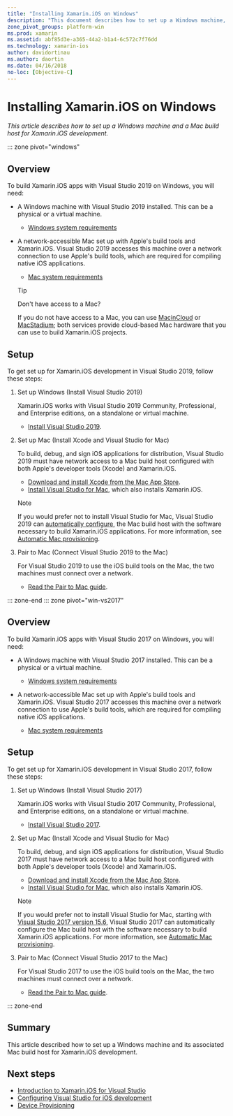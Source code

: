 ```yaml
---
title: "Installing Xamarin.iOS on Windows"
description: "This document describes how to set up a Windows machine, set up a Mac build host, and pair Windows to the Mac for Xamarin.iOS development."
zone_pivot_groups: platform-win
ms.prod: xamarin
ms.assetid: abf85d3e-a365-44a2-b1a4-6c572c7f76dd
ms.technology: xamarin-ios
author: davidortinau
ms.author: daortin
ms.date: 04/16/2018
no-loc: [Objective-C]
---
```


# Installing Xamarin.iOS on Windows

_This article describes how to set up a Windows machine and a Mac build
host for Xamarin.iOS development._

::: zone pivot="windows"

## Overview

To build Xamarin.iOS apps with Visual Studio 2019 on Windows, you will need:

- A Windows machine with Visual Studio 2019 installed. This can be a physical
  or a virtual machine.

  - [Windows system requirements](~/cross-platform/get-started/requirements.md#windows-requirements)

- A network-accessible Mac set up with Apple's build tools
  and Xamarin.iOS. Visual Studio 2019 accesses this machine over a network
  connection to use Apple's build tools, which are required for compiling
  native iOS applications.

  - [Mac system requirements](~/cross-platform/get-started/requirements.md#macos-requirements)

  > [!TIP]
  > Don't have access to a Mac?
  >
  > If you do not have access to a Mac, you can use [MacinCloud](https://www.macincloud.com/pages/visual-studio-mac.html) or [MacStadium](https://www.macstadium.com/); both services provide cloud-based Mac hardware that you can use to build Xamarin.iOS projects.

## Setup

To get set up for Xamarin.iOS development in Visual Studio 2019, follow
these steps:

1. Set up Windows (Install Visual Studio 2019)

    Xamarin.iOS works with Visual Studio 2019 Community, Professional,
    and Enterprise editions, on a standalone or virtual machine.

    - [Install Visual Studio 2019](~/get-started/installation/windows.md).

2. Set up Mac (Install Xcode and Visual Studio for Mac)

    To build, debug, and sign iOS applications for distribution, Visual
    Studio 2019 must have network access to a Mac build host configured
    with both Apple's developer tools (Xcode) and Xamarin.iOS.

    - [Download and install Xcode from the Mac App
      Store](https://itunes.apple.com/us/app/xcode/id497799835?mt=12).
    - [Install Visual Studio for
      Mac](/visualstudio/mac/installation), which
      also installs Xamarin.iOS.

    > [!NOTE]
    > If you would prefer not to install Visual Studio for Mac, Visual Studio 2019 can
    > [automatically configure](/visualstudio/releasenotes/vs2017-relnotes#automatic-macos-provisioning),
    > the Mac build host with the software necessary to build Xamarin.iOS applications.
    > For more information, see [Automatic Mac provisioning](~/ios/get-started/installation/windows/connecting-to-mac/index.md#automatic-mac-provisioning).

3. Pair to Mac (Connect Visual Studio 2019 to the Mac)

    For Visual Studio 2019 to use the iOS build tools on the Mac, the two
    machines must connect over a network.

    - [Read the Pair to Mac guide](~/ios/get-started/installation/windows/connecting-to-mac/index.md).

::: zone-end
::: zone pivot="win-vs2017"

## Overview

To build Xamarin.iOS apps with Visual Studio 2017 on Windows, you will need:

- A Windows machine with Visual Studio 2017 installed. This can be a physical
  or a virtual machine.
  - [Windows system requirements](~/cross-platform/get-started/requirements.md#windows-requirements)

- A network-accessible Mac set up with Apple's build tools
  and Xamarin.iOS. Visual Studio 2017 accesses this machine over a network
  connection to use Apple's build tools, which are required for compiling
  native iOS applications.
  - [Mac system requirements](~/cross-platform/get-started/requirements.md#macos-requirements)

## Setup

To get set up for Xamarin.iOS development in Visual Studio 2017, follow
these steps:

1. Set up Windows (Install Visual Studio 2017)

    Xamarin.iOS works with Visual Studio 2017 Community, Professional,
    and Enterprise editions, on a standalone or virtual machine.

    - [Install Visual Studio 2017](~/get-started/installation/windows.md).

2. Set up Mac (Install Xcode and Visual Studio for Mac)

    To build, debug, and sign iOS applications for distribution, Visual
    Studio 2017 must have network access to a Mac build host configured
    with both Apple's developer tools (Xcode) and Xamarin.iOS.

    - [Download and install Xcode from the Mac App
      Store](https://itunes.apple.com/us/app/xcode/id497799835?mt=12).
    - [Install Visual Studio for
      Mac](/visualstudio/mac/installation), which
      also installs Xamarin.iOS.

    > [!NOTE]
    > If you would prefer not to install Visual Studio for Mac, starting with
    > [Visual Studio 2017 version 15.6](/visualstudio/releasenotes/vs2017-relnotes#automatic-macos-provisioning),
    > Visual Studio 2017 can automatically configure the Mac build host with
    > the software necessary to build Xamarin.iOS applications. For more
    > information, see [Automatic Mac provisioning](~/ios/get-started/installation/windows/connecting-to-mac/index.md#automatic-mac-provisioning).

3. Pair to Mac (Connect Visual Studio 2017 to the Mac)

    For Visual Studio 2017 to use the iOS build tools on the Mac, the two
    machines must connect over a network.

    - [Read the Pair to Mac guide](~/ios/get-started/installation/windows/connecting-to-mac/index.md).

::: zone-end

## Summary

This article described how to set up a Windows machine and its associated
Mac build host for Xamarin.iOS development.

## Next steps

- [Introduction to Xamarin.iOS for Visual Studio](introduction-to-xamarin-ios-for-visual-studio.md)
- [Configuring Visual Studio for iOS development](config-options.md)
- [Device Provisioning](~/ios/get-started/installation/device-provisioning/index.md)

